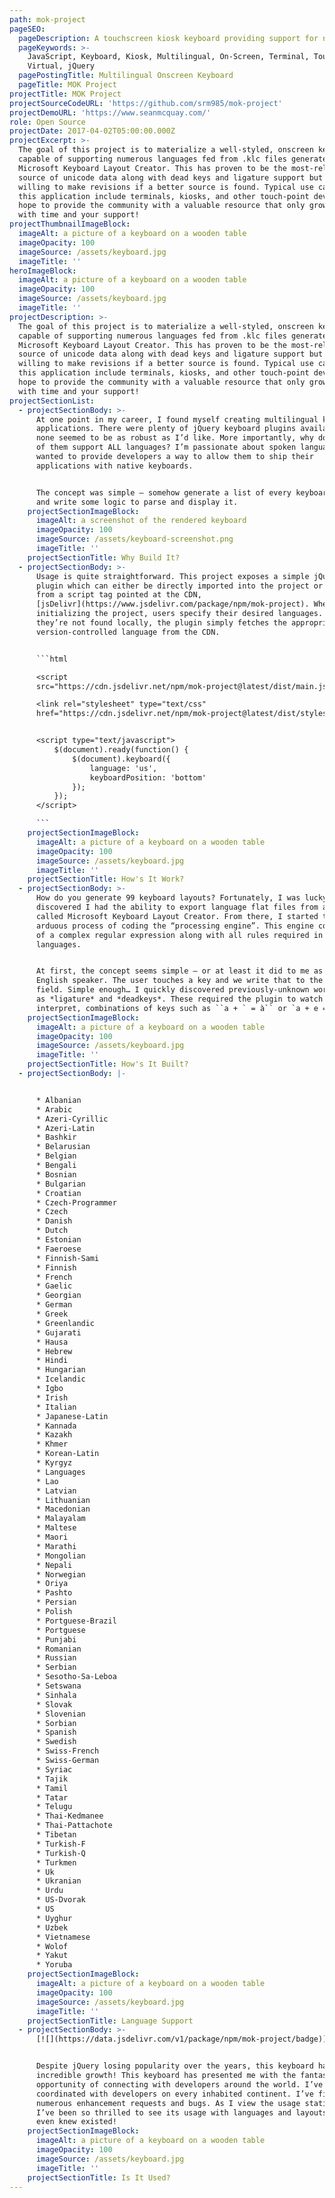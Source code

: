 ```yaml
---
path: mok-project
pageSEO:
  pageDescription: A touchscreen kiosk keyboard providing support for nearly 100 languages!
  pageKeywords: >-
    JavaScript, Keyboard, Kiosk, Multilingual, On-Screen, Terminal, Touch,
    Virtual, jQuery
  pagePostingTitle: Multilingual Onscreen Keyboard
  pageTitle: MOK Project
projectTitle: MOK Project
projectSourceCodeURL: 'https://github.com/srm985/mok-project'
projectDemoURL: 'https://www.seanmcquay.com/'
role: Open Source
projectDate: 2017-04-02T05:00:00.000Z
projectExcerpt: >-
  The goal of this project is to materialize a well-styled, onscreen keyboard
  capable of supporting numerous languages fed from .klc files generated by
  Microsoft Keyboard Layout Creator. This has proven to be the most-reliable
  source of unicode data along with dead keys and ligature support but I am
  willing to make revisions if a better source is found. Typical use cases for
  this application include terminals, kiosks, and other touch-point devices. I
  hope to provide the community with a valuable resource that only grows better
  with time and your support!
projectThumbnailImageBlock:
  imageAlt: a picture of a keyboard on a wooden table
  imageOpacity: 100
  imageSource: /assets/keyboard.jpg
  imageTitle: ''
heroImageBlock:
  imageAlt: a picture of a keyboard on a wooden table
  imageOpacity: 100
  imageSource: /assets/keyboard.jpg
  imageTitle: ''
projectDescription: >-
  The goal of this project is to materialize a well-styled, onscreen keyboard
  capable of supporting numerous languages fed from .klc files generated by
  Microsoft Keyboard Layout Creator. This has proven to be the most-reliable
  source of unicode data along with dead keys and ligature support but I am
  willing to make revisions if a better source is found. Typical use cases for
  this application include terminals, kiosks, and other touch-point devices. I
  hope to provide the community with a valuable resource that only grows better
  with time and your support!
projectSectionList:
  - projectSectionBody: >-
      At one point in my career, I found myself creating multilingual kiosk
      applications. There were plenty of jQuery keyboard plugins available, but
      none seemed to be as robust as I’d like. More importantly, why don’t any
      of them support ALL languages? I’m passionate about spoken languages and
      wanted to provide developers a way to allow them to ship their
      applications with native keyboards. 


      The concept was simple – somehow generate a list of every keyboard layout
      and write some logic to parse and display it.
    projectSectionImageBlock:
      imageAlt: a screenshot of the rendered keyboard
      imageOpacity: 100
      imageSource: /assets/keyboard-screenshot.png
      imageTitle: ''
    projectSectionTitle: Why Build It?
  - projectSectionBody: >-
      Usage is quite straightforward. This project exposes a simple jQuery
      plugin which can either be directly imported into the project or served
      from a script tag pointed at the CDN,
      [jsDelivr](https://www.jsdelivr.com/package/npm/mok-project). When
      initializing the project, users specify their desired languages. If
      they’re not found locally, the plugin simply fetches the appropriate
      version-controlled language from the CDN.


      ```html

      <script
      src="https://cdn.jsdelivr.net/npm/mok-project@latest/dist/main.js"></script>

      <link rel="stylesheet" type="text/css"
      href="https://cdn.jsdelivr.net/npm/mok-project@latest/dist/styles.css">


      <script type="text/javascript">
          $(document).ready(function() {
              $(document).keyboard({
                  language: 'us',
                  keyboardPosition: 'bottom'
              });
          });
      </script>

      ```
    projectSectionImageBlock:
      imageAlt: a picture of a keyboard on a wooden table
      imageOpacity: 100
      imageSource: /assets/keyboard.jpg
      imageTitle: ''
    projectSectionTitle: How's It Work?
  - projectSectionBody: >-
      How do you generate 99 keyboard layouts? Fortunately, I was lucky. I
      discovered I had the ability to export language flat files from a utility
      called Microsoft Keyboard Layout Creator. From there, I started the
      arduous process of coding the “processing engine”. This engine consisted
      of a complex regular expression along with all rules required in written
      languages. 


      At first, the concept seems simple – or at least it did to me as an
      English speaker. The user touches a key and we write that to the focused
      field. Simple enough… I quickly discovered previously-unknown words such
      as *ligature* and *deadkeys*. These required the plugin to watch for, and
      interpret, combinations of keys such as ``a + ` = à`` or `a + e = æ`.
    projectSectionImageBlock:
      imageAlt: a picture of a keyboard on a wooden table
      imageOpacity: 100
      imageSource: /assets/keyboard.jpg
      imageTitle: ''
    projectSectionTitle: How's It Built?
  - projectSectionBody: |-


      * Albanian
      * Arabic
      * Azeri-Cyrillic
      * Azeri-Latin
      * Bashkir
      * Belarusian
      * Belgian
      * Bengali
      * Bosnian
      * Bulgarian
      * Croatian
      * Czech-Programmer
      * Czech
      * Danish
      * Dutch
      * Estonian
      * Faeroese
      * Finnish-Sami
      * Finnish
      * French
      * Gaelic
      * Georgian
      * German
      * Greek
      * Greenlandic
      * Gujarati
      * Hausa
      * Hebrew
      * Hindi
      * Hungarian
      * Icelandic
      * Igbo
      * Irish
      * Italian
      * Japanese-Latin
      * Kannada
      * Kazakh
      * Khmer
      * Korean-Latin
      * Kyrgyz
      * Languages
      * Lao
      * Latvian
      * Lithuanian
      * Macedonian
      * Malayalam
      * Maltese
      * Maori
      * Marathi
      * Mongolian
      * Nepali
      * Norwegian
      * Oriya
      * Pashto
      * Persian
      * Polish
      * Portguese-Brazil
      * Portguese
      * Punjabi
      * Romanian
      * Russian
      * Serbian
      * Sesotho-Sa-Leboa
      * Setswana
      * Sinhala
      * Slovak
      * Slovenian
      * Sorbian
      * Spanish
      * Swedish
      * Swiss-French
      * Swiss-German
      * Syriac
      * Tajik
      * Tamil
      * Tatar
      * Telugu
      * Thai-Kedmanee
      * Thai-Pattachote
      * Tibetan
      * Turkish-F
      * Turkish-Q
      * Turkmen
      * Uk
      * Ukranian
      * Urdu
      * US-Dvorak
      * US
      * Uyghur
      * Uzbek
      * Vietnamese
      * Wolof
      * Yakut
      * Yoruba
    projectSectionImageBlock:
      imageAlt: a picture of a keyboard on a wooden table
      imageOpacity: 100
      imageSource: /assets/keyboard.jpg
      imageTitle: ''
    projectSectionTitle: Language Support
  - projectSectionBody: >-
      [![](https://data.jsdelivr.com/v1/package/npm/mok-project/badge)](https://www.jsdelivr.com/package/npm/mok-project)


      Despite jQuery losing popularity over the years, this keyboard has seen
      incredible growth! This keyboard has presented me with the fantastic
      opportunity of connecting with developers around the world. I’ve since
      coordinated with developers on every inhabited continent. I’ve fielded
      numerous enhancement requests and bugs. As I view the usage statistics,
      I’ve been so thrilled to see its usage with languages and layouts I never
      even knew existed!
    projectSectionImageBlock:
      imageAlt: a picture of a keyboard on a wooden table
      imageOpacity: 100
      imageSource: /assets/keyboard.jpg
      imageTitle: ''
    projectSectionTitle: Is It Used?
---
```

